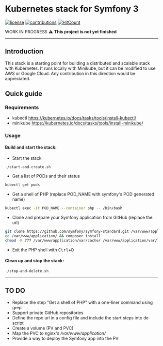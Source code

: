 # Kubernetes stack for Symfony 3

[![license](https://img.shields.io/github/license/mashape/apistatus.svg?style=flat-square)](LICENSE)
[![contributions](https://img.shields.io/badge/contributions-welcome-brightgreen.svg?style=flat-square)](https://github.com/carlosas/kubernetes-for-symfony/issues)
[![HitCount](http://hits.dwyl.com/carlosas/kubernetes-for-symfony.svg)](http://hits.dwyl.com/carlosas/kubernetes-for-symfony)

WORK IN PROGRESS :warning: **This project is not yet finished**

---

## Introduction

This stack is a starting point for building a distributed and scalable stack with Kubernetes. It runs locally with Minikube, but it can be modified to use AWS or Google Cloud. Any contribution in this direction would be appreciated.

## Quick guide

### Requirements

* kubectl https://kubernetes.io/docs/tasks/tools/install-kubectl/
* minikube https://kubernetes.io/docs/tasks/tools/install-minikube/

### Usage

#### Build and start the stack:

* Start the stack

```sh
./start-and-create.sh
```

* Get a list of PODs and their status

```sh
kubectl get pods
```

* Get a shell of PHP (replace POD_NAME with symfony's POD generated name)

```sh
kubectl exec -it POD_NAME --container php -- /bin/bash
```

* Clone and prepare your Symfony application from GitHub (replace the url)

```sh
git clone https://github.com/symfony/symfony-standard.git /var/www/application/
cd /var/www/application/ && composer install
chmod -R 777 /var/www/application/var/cache/ /var/www/application/var/logs/ /var/www/application/var/sessions/
```

* Exit the PHP shell with <kbd>Ctrl</kbd>+<kbd>D</kbd>

#### Clean up and stop the stack:

```sh
./stop-and-delete.sh
```

---

## TO DO

* Replace the step "Get a shell of PHP" with a one-liner command using grep
* Support private GitHub repositories
* Define the repo url in a config file and include the start steps into de script
* Create a volume (PV and PVC)
* Map the PVC to nginx's */var/www/application/*
* Provide a way to deploy the Symfony app into the PV
